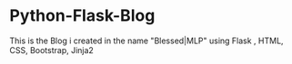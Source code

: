 # Python-Flask-Blog
This is the Blog i created in the name  "Blessed|MLP" using Flask , HTML, CSS, Bootstrap, Jinja2
